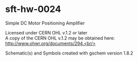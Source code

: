 # sft-hw-0024
Simple DC Motor Positioning Amplifier<br/>

Licensed under CERN OHL v.1.2 or later<br/>
A copy of the CERN OHL v.1.2 may be obtained here: http://www.ohwr.org/documents/294.<br/>

Schematic(s) and Symbols created with gschem version 1.8.2<br/>




